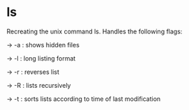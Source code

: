 # ls

Recreating the unix command ls.
Handles the following flags:

   -> -a : shows hidden files
   
   -> -l : long listing format
   
   -> -r : reverses list
   
   -> -R : lists recursively
   
   -> -t : sorts lists according to time of last modification
